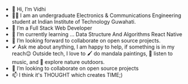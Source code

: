 - 👋 Hi, I’m Vidhi
- 👩‍🎓 I am an undergraduate Electronics & Communications Engineering student at Indian Institute of Technology Guwahati.
- 👀 I’m a Full Stack Web Developer
- 🌱 I’m currently learning ...
Data Structure And Algorithms
React Native
- 👯 I’m looking forward to collaborate on open source projects.
- ✔ Ask me about anything, I am happy to help, if something is in my reach😉
Outside tech, I love to 🖌️ do mandala paintings, 🎵 listen to music, and 🌴 explore nature outdoors.
- 💞️ I’m looking to collaborate on open source projects
- 📫 I think it's THOUGHT which creates TIME;)

<!---
Vidhi2604/Vidhi2604 is a ✨ special ✨ repository because its `README.md` (this file) appears on your GitHub profile.
You can click the Preview link to take a look at your changes.
--->
